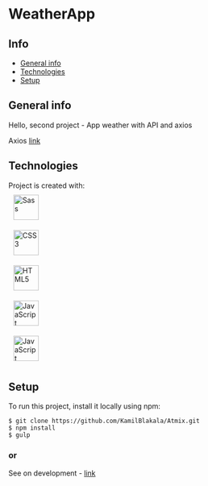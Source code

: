 # WeatherApp

## Info

- [General info](#general-info)
- [Technologies](#technologies)
- [Setup](#setup)

## General info

Hello, second project - App weather with API and axios

Axios [link](https://github.com/axios/axios)

## Technologies

Project is created with:\
<img style="margin: 10px" src="https://profilinator.rishav.dev/skills-assets/sass-original.svg" alt="Sass" height="50" />  
<img style="margin: 10px" src="https://profilinator.rishav.dev/skills-assets/css3-original-wordmark.svg" alt="CSS3" height="50" />  
<img style="margin: 10px" src="https://profilinator.rishav.dev/skills-assets/html5-original-wordmark.svg" alt="HTML5" height="50" />  
<img style="margin: 10px" src="https://profilinator.rishav.dev/skills-assets/javascript-original.svg" alt="JavaScript" height="50" />  
<img style="margin: 10px" src="https://www.svgrepo.com/show/303440/gulp-logo.svg" alt="JavaScript" height="50" />  


## Setup

To run this project, install it locally using npm:

```
$ git clone https://github.com/KamilBlakala/Atmix.git
$ npm install
$ gulp
```

### or

See on development - [link](https://kamilblakala.github.io/Atmix/)
